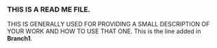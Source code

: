 ### THIS IS A READ ME FILE. 
THIS IS GENERALLY USED FOR PROVIDING A SMALL DESCRIPTION OF YOUR WORK AND HOW TO USE THAT ONE.
This is the line added in **Branch1**.
